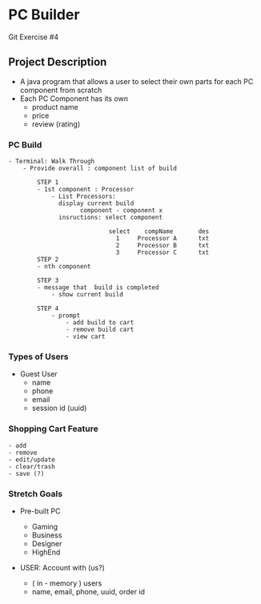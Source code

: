 # PC Builder

Git Exercise #4

## Project Description
- A java program that allows a user to select their own parts for each PC component from scratch
- Each PC Component has its own
  - product name
  - price
  - review (rating)

### PC Build 

    - Terminal: Walk Through 
        - Provide overall : component list of build
            
            STEP 1
            - 1st component : Processor
                - List Processors:
                  display current build 
                        component - component x
                  insructions: select component 
                  
                                select    compName       des
                                  1     Processor A      txt
                                  2     Processor B      txt
                                  3     Processor C      txt
            STEP 2
            - nth component
            
            STEP 3
            - message that  build is completed
                - show current build
            
            STEP 4
                - prompt 
                    - add build to cart
                    - remove build cart
                    - view cart

    

### Types of Users 
  - Guest User
    - name
    - phone
    - email
    - session id (uuid)

### Shopping Cart Feature
    - add 
    - remove
    - edit/update
    - clear/trash
    - save (?)

### Stretch Goals

  - Pre-built PC
    - Gaming
    - Business
    - Designer
    - HighEnd

  - USER: Account with (us?)
    - ( in - memory ) users
    - name, email, phone, uuid, order id